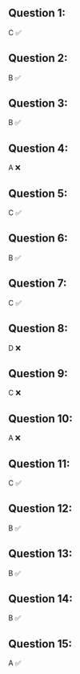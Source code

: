 ## Question 1: 
C ✅ 
## Question 2:
B ✅ 
## Question 3:
B ✅ 
## Question 4:
A ❌
## Question 5:
C ✅ 
## Question 6:
B ✅ 
## Question 7:
C ✅ 
## Question 8:
D ❌
## Question 9:
C ❌
## Question 10:
A ❌
## Question 11:
C ✅
## Question 12:
B ✅
## Question 13:
B ✅
## Question 14:
B ✅
## Question 15:
A ✅